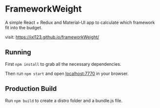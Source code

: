 # FrameworkWeight

A simple React + Redux and Material-UI  app to calculate which framework fit into the budget.

visit: https://ixl123.github.io/frameworkWeight/



## Running

First `npm install` to grab all the necessary dependencies. 

Then run `npm start` and open <localhost:7770> in your browser.

## Production Build

Run `npm build` to create a distro folder and a bundle.js file.
